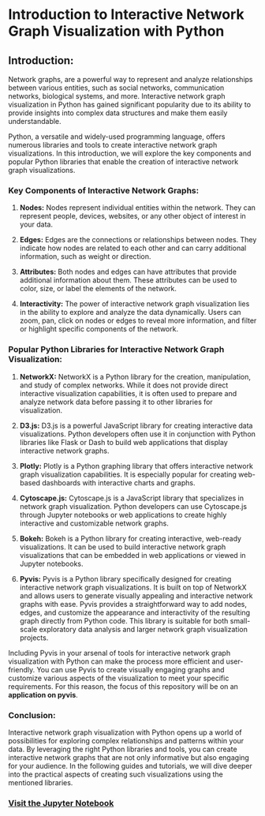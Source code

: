 # Introduction to Interactive Network Graph Visualization with Python

## Introduction:

Network graphs, are a powerful way to represent and analyze relationships between various entities, such as social networks, communication networks, biological systems, and more. Interactive network graph visualization in Python has gained significant popularity due to its ability to provide insights into complex data structures and make them easily understandable.

Python, a versatile and widely-used programming language, offers numerous libraries and tools to create interactive network graph visualizations. In this introduction, we will explore the key components and popular Python libraries that enable the creation of interactive network graph visualizations.

### Key Components of Interactive Network Graphs:

1. **Nodes:** Nodes represent individual entities within the network. They can represent people, devices, websites, or any other object of interest in your data.

2. **Edges:** Edges are the connections or relationships between nodes. They indicate how nodes are related to each other and can carry additional information, such as weight or direction.

3. **Attributes:** Both nodes and edges can have attributes that provide additional information about them. These attributes can be used to color, size, or label the elements of the network.

4. **Interactivity:** The power of interactive network graph visualization lies in the ability to explore and analyze the data dynamically. Users can zoom, pan, click on nodes or edges to reveal more information, and filter or highlight specific components of the network.

### Popular Python Libraries for Interactive Network Graph Visualization:

1. **NetworkX:** NetworkX is a Python library for the creation, manipulation, and study of complex networks. While it does not provide direct interactive visualization capabilities, it is often used to prepare and analyze network data before passing it to other libraries for visualization.

2. **D3.js:** D3.js is a powerful JavaScript library for creating interactive data visualizations. Python developers often use it in conjunction with Python libraries like Flask or Dash to build web applications that display interactive network graphs.

3. **Plotly:** Plotly is a Python graphing library that offers interactive network graph visualization capabilities. It is especially popular for creating web-based dashboards with interactive charts and graphs.

4. **Cytoscape.js:** Cytoscape.js is a JavaScript library that specializes in network graph visualization. Python developers can use Cytoscape.js through Jupyter notebooks or web applications to create highly interactive and customizable network graphs.

5. **Bokeh:** Bokeh is a Python library for creating interactive, web-ready visualizations. It can be used to build interactive network graph visualizations that can be embedded in web applications or viewed in Jupyter notebooks.

6. **Pyvis:** Pyvis is a Python library specifically designed for creating interactive network graph visualizations. It is built on top of NetworkX and allows users to generate visually appealing and interactive network graphs with ease. Pyvis provides a straightforward way to add nodes, edges, and customize the appearance and interactivity of the resulting graph directly from Python code. This library is suitable for both small-scale exploratory data analysis and larger network graph visualization projects.

Including Pyvis in your arsenal of tools for interactive network graph visualization with Python can make the process more efficient and user-friendly. You can use Pyvis to create visually engaging graphs and customize various aspects of the visualization to meet your specific requirements. For this reason, the focus of this repository will be on an **application on pyvis**.

### Conclusion:

Interactive network graph visualization with Python opens up a world of possibilities for exploring complex relationships and patterns within your data. By leveraging the right Python libraries and tools, you can create interactive network graphs that are not only informative but also engaging for your audience. In the following guides and tutorials, we will dive deeper into the practical aspects of creating such visualizations using the mentioned libraries.


### [Visit the Jupyter Notebook](https://nbviewer.org/github/fbalensiefer/Interactive_Network_Visualisations/blob/9c52ad772b0e0a36dea978661ed0b4bf74431aa9/InteracNetwVis.ipynb)
